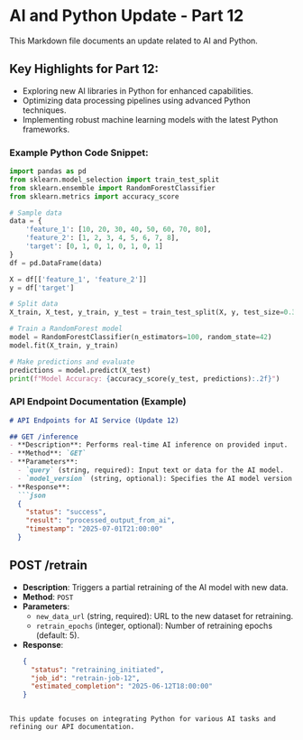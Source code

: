 # AI and Python Update - Part 12

This Markdown file documents an update related to AI and Python.

## Key Highlights for Part 12:
- Exploring new AI libraries in Python for enhanced capabilities.
- Optimizing data processing pipelines using advanced Python techniques.
- Implementing robust machine learning models with the latest Python frameworks.

### Example Python Code Snippet:
```python
import pandas as pd
from sklearn.model_selection import train_test_split
from sklearn.ensemble import RandomForestClassifier
from sklearn.metrics import accuracy_score

# Sample data
data = {
    'feature_1': [10, 20, 30, 40, 50, 60, 70, 80],
    'feature_2': [1, 2, 3, 4, 5, 6, 7, 8],
    'target': [0, 1, 0, 1, 0, 1, 0, 1]
}
df = pd.DataFrame(data)

X = df[['feature_1', 'feature_2']]
y = df['target']

# Split data
X_train, X_test, y_train, y_test = train_test_split(X, y, test_size=0.3, random_state=42)

# Train a RandomForest model
model = RandomForestClassifier(n_estimators=100, random_state=42)
model.fit(X_train, y_train)

# Make predictions and evaluate
predictions = model.predict(X_test)
print(f"Model Accuracy: {accuracy_score(y_test, predictions):.2f}")
```

### API Endpoint Documentation (Example)
```markdown
# API Endpoints for AI Service (Update 12)

## GET /inference
- **Description**: Performs real-time AI inference on provided input.
- **Method**: `GET`
- **Parameters**:
  - `query` (string, required): Input text or data for the AI model.
  - `model_version` (string, optional): Specifies the AI model version to use (default: `v1.0`).
- **Response**:
  ```json
  {
    "status": "success",
    "result": "processed_output_from_ai",
    "timestamp": "2025-07-01T21:00:00"
  }
  ```

## POST /retrain
- **Description**: Triggers a partial retraining of the AI model with new data.
- **Method**: `POST`
- **Parameters**:
  - `new_data_url` (string, required): URL to the new dataset for retraining.
  - `retrain_epochs` (integer, optional): Number of retraining epochs (default: 5).
- **Response**:
  ```json
  {
    "status": "retraining_initiated",
    "job_id": "retrain-job-12",
    "estimated_completion": "2025-06-12T18:00:00"
  }
  ```
```

This update focuses on integrating Python for various AI tasks and refining our API documentation.
